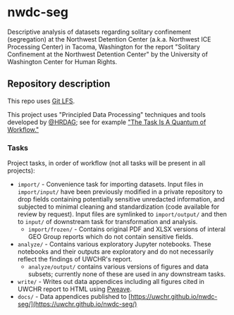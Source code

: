 # nwdc-seg

Descriptive analysis of datasets regarding solitary confinement (segregation) at the Northwest Detention Center (a.k.a. Northwest ICE Processing Center) in Tacoma, Washington for the report "Solitary Confinement at the Northwest Detention Center" by the University of Washington Center for Human Rights.

## Repository description

This repo uses [Git LFS](https://git-lfs.github.com/).

This project uses "Principled Data Processing" techniques and tools developed by [@HRDAG](https://github.com/HRDAG); see for example ["The Task Is A Quantum of Workflow."](https://hrdag.org/2016/06/14/the-task-is-a-quantum-of-workflow/)

### Tasks

Project tasks, in order of workflow (not all tasks will be present in all projects):

- `import/` - Convenience task for importing datasets. Input files in `import/input/` have been previously modified in a private repository to drop fields containing potentially sensitive unredacted information, and subjected to minimal cleaning and standardization (code available for review by request). Input files are symlinked to `import/output/` and then to `input/` of downstream task for transformation and analysis.
  - `import/frozen/` - Contains original PDF and XLSX versions of interal GEO Group reports which do not contain sensitive fields.
- `analyze/` - Contains various exploratory Jupyter notebooks. These notebooks and their outputs are exploratory and do not necessarily reflect the findings of UWCHR's report.
  - `analyze/output/` contains various versions of figures and data subsets; currently none of these are used in any downstream tasks.
- `write/` - Writes out data appendices including all figures cited in UWCHR report to HTML using [Pweave](http://mpastell.com/pweave/).
- `docs/` - Data appendices published to [https://uwchr.github.io/nwdc-seg/](https://uwchr.github.io/nwdc-seg/)